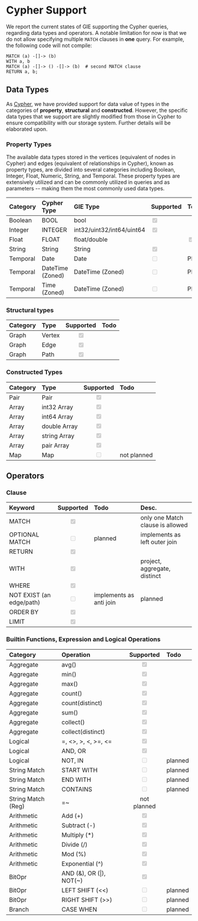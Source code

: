 # Cypher Support
We report the current states of GIE supporting the Cypher queries, regarding
data types and operators. A notable limitation for now is that we do not
allow specifying multiple `MATCH` clauses in **one** query. For example,
the following code will not compile:
```cypher
MATCH (a) -[]-> (b)
WITH a, b
MATCH (a) -[]-> () -[]-> (b)  # second MATCH clause
RETURN a, b;
```
## Data Types
As [Cypher](https://neo4j.com/docs/cypher-manual/current/values-and-types), we have provided support for
data value of types in the categories of **property**, **structural** and **constructed**.
However, the specific data types that we support are slightly modified from those in Cypher to ensure compatibility with our storage system. Further details will be elaborated upon.

### Property Types
The available data types stored in the vertices (equivalent of nodes in Cypher) and edges (equivalent of relationships in Cypher), known as property types, are divided into several categories including Boolean, Integer, Float, Numeric, String, and Temporal. These property types are extensively utilized and can be commonly utilized in queries and as parameters -- making them the most commonly used data types.

| Category  | Cypher Type | GIE Type  | Supported  |  Todo  |
|:---|:---|:---|:---|:---|
| Boolean  | BOOL  | bool |  <input type="checkbox" disabled checked /> |   |
| Integer  | INTEGER | int32/uint32/int64/uint64 | <input type="checkbox" disabled checked /> |   |
| Float  | FLOAT | float/double |  | <input type="checkbox" disabled checked />  |   |
| String | String | String | <input type="checkbox" disabled checked />  |    |
| Temporal | Date | Date | <input type="checkbox" disabled  />  |  Planned  |
| Temporal | DateTime (Zoned) | DateTime (Zoned) | <input type="checkbox" disabled  />  | Planned    |
| Temporal | Time (Zoned) | DateTime (Zoned) | <input type="checkbox" disabled  />  | Planned  |

### Structural types

| Category  |  Type  | Supported  |  Todo  |
|:---|:---|:---:|:---|
| Graph  | Vertex  |  <input type="checkbox" disabled checked /> |   |
| Graph  | Edge  |  <input type="checkbox" disabled checked /> |   |
| Graph  | Path  |  <input type="checkbox" disabled checked /> |   |

### Constructed Types
| Category  |  Type  | Supported  |  Todo  |
|:---|:---|:---:|:---|
| Pair  | Pair  |  <input type="checkbox" disabled checked /> |   |
| Array  | int32 Array  |  <input type="checkbox" disabled checked /> |   |
| Array  | int64 Array  |  <input type="checkbox" disabled checked /> |   |
| Array  | double Array  |  <input type="checkbox" disabled checked /> |   |
| Array  | string Array  |  <input type="checkbox" disabled checked /> |   |
| Array  | pair Array  |  <input type="checkbox" disabled checked /> |   |
| Map  | Map  |  <input type="checkbox" disabled  />| not planned  |

## Operators

### Clause
| Keyword |  Supported  |  Todo  | Desc.|
|:---|:---:|:---|:---|
| MATCH | <input type="checkbox" disabled checked />  | |  only one Match clause is allowed |
| OPTIONAL MATCH | <input type="checkbox" disabled  /> |  planned | implements as left outer join  |
| RETURN | <input type="checkbox" disabled checked />  |   |   |
| WITH | <input type="checkbox" disabled checked />  |   | project, aggregate, distinct |
| WHERE | <input type="checkbox" disabled checked />  |    |   |
| NOT EXIST (an edge/path) | <input type="checkbox" disabled  />| implements as anti join | planned
| ORDER BY | <input type="checkbox" disabled checked />  |  |   |
| LIMIT | <input type="checkbox" disabled checked />  |    |   |

### Builtin Functions, Expression and Logical Operations
| Category  |  Operation | Supported  |  Todo  |
|:---|:---|:---:|:---|
| Aggregate | avg()  |  <input type="checkbox" disabled checked /> |   |
| Aggregate | min()  |  <input type="checkbox" disabled checked /> |   |
| Aggregate | max()  |  <input type="checkbox" disabled checked /> |   |
| Aggregate | count()  |  <input type="checkbox" disabled checked /> |   |
| Aggregate | count(distinct)  |  <input type="checkbox" disabled checked /> |   |
| Aggregate | sum()  |  <input type="checkbox" disabled checked /> |   |
| Aggregate | collect()  |  <input type="checkbox" disabled checked /> |   |
| Aggregate | collect(distinct)  |  <input type="checkbox" disabled checked /> |   |
| Logical | =, <>, >, <, >=, <= |  <input type="checkbox" disabled checked /> |   |
| Logical | AND, OR |  <input type="checkbox" disabled checked /> |   |
| Logical | NOT, IN |  <input type="checkbox" disabled  />|  planned |
| String Match | START WITH |  <input type="checkbox" disabled  />|  planned |
| String Match | END WITH |  <input type="checkbox" disabled  />|  planned |
| String Match | CONTAINS |  <input type="checkbox" disabled  />|  planned |
| String Match (Reg) | =~ |  not planned |
| Arithmetic  | Add (+) |  <input type="checkbox" disabled checked /> |  |
| Arithmetic  | Subtract (-) |  <input type="checkbox" disabled checked /> |  |
| Arithmetic  | Multiply (*) |  <input type="checkbox" disabled checked /> |  |
| Arithmetic  | Divide (/) |  <input type="checkbox" disabled checked /> |  |
| Arithmetic  | Mod (%) |  <input type="checkbox" disabled checked /> |  |
| Arithmetic  | Exponential (^) |  <input type="checkbox" disabled checked /> |  |
| BitOpr  | AND (&), OR (\|), NOT(~) |  <input type="checkbox" disabled checked /> |  |
| BitOpr  | LEFT SHIFT (<<) |  <input type="checkbox" disabled  />| planned |
| BitOpr  | RIGHT SHIFT (>>) | <input type="checkbox" disabled  />| planned |
| Branch | CASE WHEN  |  <input type="checkbox" disabled  />| planned |
